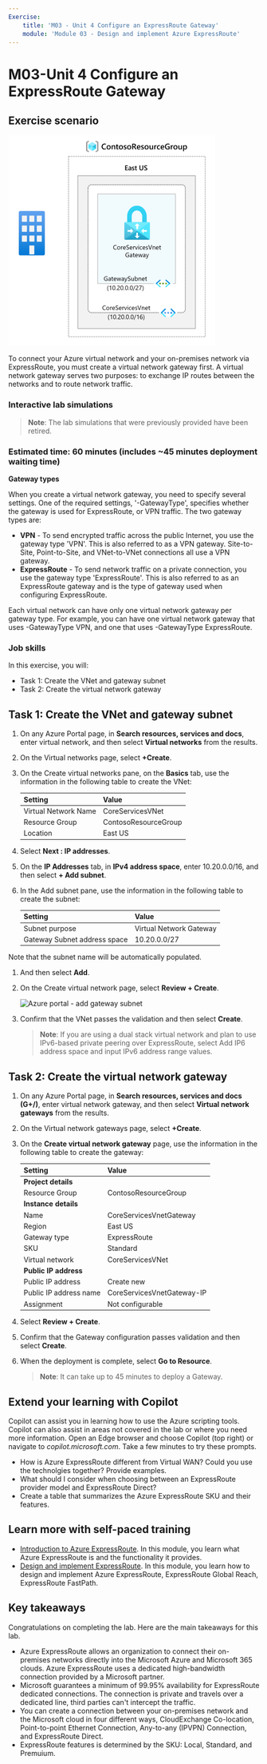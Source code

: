 ```yaml
---
Exercise:
    title: 'M03 - Unit 4 Configure an ExpressRoute Gateway'
    module: 'Module 03 - Design and implement Azure ExpressRoute'
---
```

# M03-Unit 4 Configure an ExpressRoute Gateway

## Exercise scenario

![Diagram of virtual network gateway.](../media/4-exercise-configure-expressroute-gateway.png)

To connect your Azure virtual network and your on-premises network via ExpressRoute, you must create a virtual network gateway first. A virtual network gateway serves two purposes: to exchange IP routes between the networks and to route network traffic.

### Interactive lab simulations

>**Note**: The lab simulations that were previously provided have been retired.

### Estimated time: 60 minutes (includes ~45 minutes deployment waiting time)

**Gateway types**

When you create a virtual network gateway, you need to specify several settings. One of the required settings, '-GatewayType', specifies whether the gateway is used for ExpressRoute, or VPN traffic. The two gateway types are:

- **VPN** - To send encrypted traffic across the public Internet, you use the gateway type 'VPN'. This is also referred to as a VPN gateway. Site-to-Site, Point-to-Site, and VNet-to-VNet connections all use a VPN gateway.
- **ExpressRoute** - To send network traffic on a private connection, you use the gateway type 'ExpressRoute'. This is also referred to as an ExpressRoute gateway and is the type of gateway used when configuring ExpressRoute.

Each virtual network can have only one virtual network gateway per gateway type. For example, you can have one virtual network gateway that uses -GatewayType VPN, and one that uses -GatewayType ExpressRoute.

### Job skills

In this exercise, you will:

- Task 1: Create the VNet and gateway subnet
- Task 2: Create the virtual network gateway

## Task 1: Create the VNet and gateway subnet

1. On any Azure Portal page, in **Search resources, services and docs**, enter virtual network, and then select **Virtual networks** from the results.

1. On the Virtual networks page, select **+Create**.

1. On the Create virtual networks pane, on the **Basics** tab, use the information in the following table to create the VNet:

   | **Setting**          | **Value**                        |
   | -------------------- | -------------------------------- |
   | Virtual Network Name | CoreServicesVNet                 |
   | Resource Group       | ContosoResourceGroup             |
   | Location             | East US                          |

1. Select **Next : IP addresses**.

1. On the **IP Addresses** tab, in **IPv4 address space**, enter 10.20.0.0/16, and then select **+ Add subnet**.

1. In the Add subnet pane, use the information in the following table to create the subnet:

   | **Setting**                  | **Value**               |
   | ---------------------------- | ----------------------- |
   | Subnet purpose               | Virtual Network Gateway |
   | Gateway Subnet address space | 10.20.0.0/27            |

Note that the subnet name will be automatically populated.

1. And then select **Add**.

1. On the Create virtual network page, select **Review + Create**.

   ![Azure portal - add gateway subnet](../media/add-gateway-subnet.png)

1. Confirm that the VNet passes the validation and then select **Create**.

   >**Note**: If you are using a dual stack virtual network and plan to use IPv6-based private peering over ExpressRoute, select Add IP6 address space and input IPv6 address range values.

## Task 2: Create the virtual network gateway

1. On any Azure Portal page, in **Search resources, services and docs (G+/)**, enter virtual network gateway, and then select **Virtual network gateways** from the results.

1. On the Virtual network gateways page, select **+Create**.

1. On the **Create virtual network gateway** page, use the information in the following table to create the gateway:

   | **Setting**               | **Value**                  |
   | ------------------------- | -------------------------- |
   | **Project details**       |                            |
   | Resource Group            | ContosoResourceGroup       |
   | **Instance details**      |                            |
   | Name                      | CoreServicesVnetGateway    |
   | Region                    | East US                    |
   | Gateway type              | ExpressRoute               |
   | SKU                       | Standard                   |
   | Virtual network           | CoreServicesVNet           |
   | **Public IP address**     |                            |
   | Public IP address         | Create new                 |
   | Public IP address name    | CoreServicesVnetGateway-IP |
   | Assignment                | Not configurable           |

1. Select **Review + Create**.

1. Confirm that the Gateway configuration passes validation and then select **Create**.

1. When the deployment is complete, select **Go to Resource**.

   >**Note**: It can take up to 45 minutes to deploy a Gateway.


## Extend your learning with Copilot

Copilot can assist you in learning how to use the Azure scripting tools. Copilot can also assist in areas not covered in the lab or where you need more information. Open an Edge browser and choose Copilot (top right) or navigate to *copilot.microsoft.com*. Take a few minutes to try these prompts.
+ How is Azure ExpressRoute different from Virtual WAN? Could you use the technolgies together? Provide examples.
+ What should I consider when choosing between an ExpressRoute provider model and ExpressRoute Direct?
+ Create a table that summarizes the Azure ExpressRoute SKU and their features.

## Learn more with self-paced training

+ [Introduction to Azure ExpressRoute](https://learn.microsoft.com/training/modules/intro-to-azure-expressroute/). In this module, you learn what Azure ExpressRoute is and the functionality it provides.
+ [Design and implement ExpressRoute](https://learn.microsoft.com/training/modules/design-implement-azure-expressroute/). In this module, you learn how to design and implement Azure ExpressRoute, ExpressRoute Global Reach, ExpressRoute FastPath.

## Key takeaways

Congratulations on completing the lab. Here are the main takeaways for this lab. 
+ Azure ExpressRoute allows an organization to connect their on-premises networks directly into the Microsoft Azure and Microsoft 365 clouds. Azure ExpressRoute uses a dedicated high-bandwidth connection provided by a Microsoft partner.
+ Microsoft guarantees a minimum of 99.95% availability for ExpressRoute dedicated connections. The connection is private and travels over a dedicated line, third parties can't intercept the traffic.
+ You can create a connection between your on-premises network and the Microsoft cloud in four different ways, CloudExchange Co-location, Point-to-point Ethernet Connection, Any-to-any (IPVPN) Connection, and ExpressRoute Direct.
+ ExpressRoute features is determined by the SKU: Local, Standard, and Premuium. 
